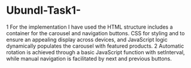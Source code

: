 # Ubundl-Task1- 

1 For the implementation I have used the HTML structure includes a container for the carousel and navigation buttons. CSS for styling and to ensure an appealing display across devices, and JavaScript logic dynamically populates the carousel with featured products. 
2 Automatic rotation is achieved through a basic JavaScript function with setInterval, while manual navigation is facilitated by next and previous buttons. 
